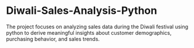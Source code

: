 # Diwali-Sales-Analysis-Python
The project focuses on analyzing sales data during the Diwali festival using python to derive meaningful insights about customer demographics, purchasing behavior, and sales trends.
